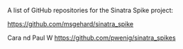 A list of GitHub repositories for the Sinatra Spike project:

https://github.com/msgehard/sinatra_spike

Cara nd Paul W
https://github.com/pwenig/sinatra_spikes


